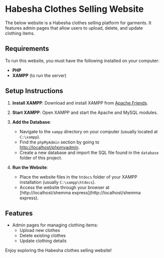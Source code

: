 # Habesha Clothes Selling Website

The below website is a Habesha clothes selling platform for garments. It features admin pages that allow users to upload, delete, and update clothing items.

## Requirements

To run this website, you must have the following installed on your computer:

- **PHP**
- **XAMPP** (to run the server)

## Setup Instructions

1. **Install XAMPP**: Download and install XAMPP from [Apache Friends](https://www.apachefriends.org/index.html).

2. **Start XAMPP**: Open XAMPP and start the Apache and MySQL modules.

3. **Add the Database**:
   - Navigate to the `xampp` directory on your computer (usually located at `C:\xampp`).
   - Find the `phpMyAdmin` section by going to [http://localhost/phpmyadmin](http://localhost/phpmyadmin).
   - Create a new database and import the SQL file found in the `database` folder of this project.

4. **Run the Website**:
   - Place the website files in the `htdocs` folder of your XAMPP installation (usually `C:\xampp\htdocs`).
   - Access the website through your browser at [http://localhost/shemma express](http://localhost/shemma express).

## Features

- Admin pages for managing clothing items:
  - Upload new clothes
  - Delete existing clothes
  - Update clothing details

Enjoy exploring the Habesha clothes selling website!

